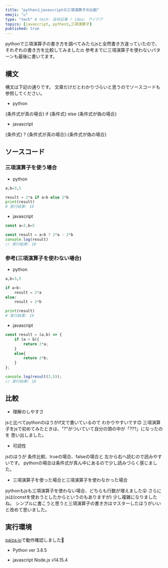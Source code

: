 ```yaml
---
title: "pythonとjavascriptの三項演算子の比較"
emoji: "⚖️"
type: "tech" # tech: 技術記事 / idea: アイデア
topics: [javascript, python3,三項演算子]
published: true
---
```


pythonで三項演算子の書き方を調べてみたらjsと全然書き方違っていたので、
それぞれの書き方を比較してみました⚖️
参考までに三項演算子を使わないパターンも最後に書いてます。

## 構文

構文は下記の通りです。
文章だけだとわかりづらいと思うのでソースコードも参照してください。

- python

{条件式が真の場合} if {条件式} else {条件式が偽の場合}

- javascript

{条件式} ? {条件式が真の場合}:{条件式が偽の場合}

## ソースコード

### 三項演算子を使う場合

- python

```python:test.py
a,b=3,5

result = 2*a if a>b else 2*b
print(result)
# 実行結果: 10
```

- javascript

```js:test.js
const a=3,b=5

const result = a>b ? 2*a : 2*b
console.log(result)
// 実行結果: 10
```

### 参考(三項演算子を使わない場合)

- python

```python:test.py
a,b=3,5

if a>b:
    result = 2*a
else:
    result = 2*b

print(result)
# 実行結果: 10
```

- javascript

```js:test.js
const result = (a,b) => {
    if (a > b){
        return 2*a;
    }
    else{
        return 2*b;
    }
};

console.log(result(3,5));
// 実行結果: 10
```

## 比較

- 理解のしやすさ

jsと比べてpythonのほうがif文で書いているので
わかりやすいです😊
三項演算子をjsで初めてみたときは、"?"がついていて自分の頭の中が「???」になったのを
思い出しました。

- 可読性

jsのほうが 条件比較、trueの場合、falseの場合と
左から右へ読むので読みやすいです。
pythonの場合は条件式が真ん中にあるので少し読みづらく感じました。

- 三項演算子を使った場合と三項演算子を使わなかった場合

pythonもjsも三項演算子を使わない場合、どちらも行数が増えました😲
さらにjsは(constを使おうとしたからというのもありますが)
少し複雑になりましたね。
シンプルに書こうと思うと三項演算子の書き方はマスターしたほうがいいと改めて思いました。

## 実行環境

[paiza.io](https://paiza.io/help)で動作確認しました👀

- Python
ver 3.8.5

- javascript
Node.js v14.15.4
